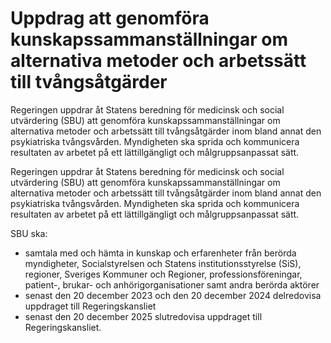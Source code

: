# Uppdrag att genomföra kunskapssammanställningar om alternativa metoder och arbetssätt till tvångsåtgärder

Regeringen uppdrar åt Statens beredning för medicinsk och social utvärdering (SBU) att genomföra kunskapssammanställningar om alternativa metoder och arbetssätt till tvångsåtgärder inom bland annat den psykiatriska tvångsvården. Myndigheten ska sprida och kommunicera resultaten av arbetet på ett lättillgängligt och målgruppsanpassat sätt.

Regeringen uppdrar åt Statens beredning för medicinsk och social utvärdering (SBU) att genomföra kunskapssammanställningar om alternativa metoder och arbetssätt till tvångsåtgärder inom bland annat den psykiatriska tvångsvården. Myndigheten ska sprida och kommunicera resultaten av arbetet på ett lättillgängligt och målgruppsanpassat sätt.

SBU ska:

* samtala med och hämta in kunskap och erfarenheter från berörda myndigheter, Socialstyrelsen och Statens institutionsstyrelse (SiS), regioner, Sveriges Kommuner och Regioner, professionsföreningar, patient-, brukar- och anhörigorganisationer samt andra berörda aktörer
* senast den 20 december 2023 och den 20 december 2024 delredovisa uppdraget till Regeringskansliet
* senast den 20 december 2025 slutredovisa uppdraget till Regeringskansliet.
